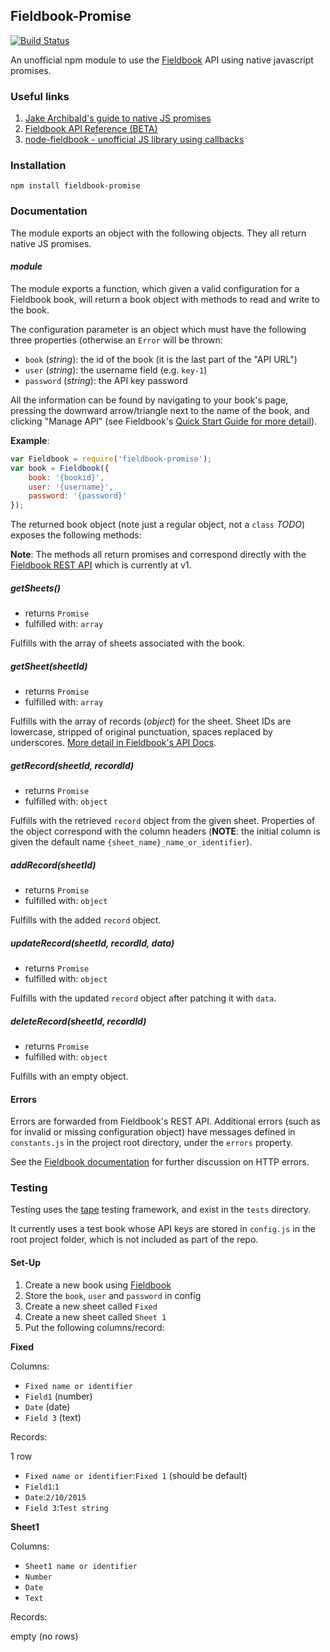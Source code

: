 Fieldbook-Promise
----------------

[![Build Status](https://travis-ci.org/thetmkay/node-fieldbook-promise.svg?branch=master)](https://travis-ci.org/thetmkay/node-fieldbook-promise)

An unofficial npm module to use the [Fieldbook](https://fieldbook.com) API using native javascript promises.

### Useful links

1. [Jake Archibald's guide to native JS promises](http://www.html5rocks.com/en/tutorials/es6/promises/)
2. [Fieldbook API Reference (BETA)](https://github.com/fieldbook/api-docs)
3. [node-fieldbook - unofficial JS library using callbacks](https://github.com/connormckelvey/node-fieldbook/) 

### Installation

````
npm install fieldbook-promise
````

### Documentation

The module exports an object with the following objects. They all return native JS promises.

#### *module*

The module exports a function, which given a valid configuration for a Fieldbook book, will return a book object with methods to read and write to the book.

The configuration parameter is an object which must have the following three properties (otherwise an `Error` will be thrown:

- `book` (*string*): the id of the book (it is the last part of the "API URL")
- `user` (*string*): the username field (e.g. `key-1`)
- `password` (*string*): the API key password

All the information can be found by navigating to your book's page, pressing the downward arrow/triangle next to the name of the book, and clicking "Manage API" (see Fieldbook's [Quick Start Guide for more detail](https://github.com/fieldbook/api-docs/blob/master/quick-start.md)).

**Example**:

````javascript
var Fieldbook = require('fieldbook-promise');
var book = Fieldbook({
	book: '{bookid}',
	user: '{username}',
	password: '{password}'
});
````

The returned book object (note just a regular object, not a `class` *TODO*) exposes the following methods:

**Note**: The methods all return promises and correspond directly with the [Fieldbook REST API](https://github.com/fieldbook/api-docs/blob/master/reference.md) which is currently at v1.

##### getSheets()

- returns `Promise`
- fulfilled with: `array`

Fulfills with the array of sheets associated with the book. 

##### getSheet(sheetId)

- returns `Promise`
- fulfilled with: `array`

Fulfills with the array of records (*object*) for the sheet. Sheet IDs are lowercase, stripped of original punctuation, spaces replaced by underscores. [More detail in Fieldbook's API Docs](https://github.com/fieldbook/api-docs/blob/master/reference.md#sheet-titles--field-names).

##### getRecord(sheetId, recordId)

- returns `Promise`
- fulfilled with: `object`

Fulfills with the retrieved `record` object from the given sheet. Properties of the object correspond with the column headers (**NOTE**: the initial column is given the default name `{sheet_name}_name_or_identifier`).


##### addRecord(sheetId)

- returns `Promise`
- fulfilled with: `object`

Fulfills with the added `record` object.

##### updateRecord(sheetId, recordId, data)

- returns `Promise`
- fulfilled with: `object`

Fulfills with the updated `record` object after patching it with `data`. 

##### deleteRecord(sheetId, recordId)

- returns `Promise`
- fulfilled with: `object`

Fulfills with an empty object.

#### Errors

Errors are forwarded from Fieldbook's REST API. Additional errors (such as for invalid or missing configuration object) have messages defined in `constants.js` in the project root directory, under the `errors` property.

See the [Fieldbook documentation](https://github.com/fieldbook/api-docs/blob/master/reference.md) for further discussion on HTTP errors.

### Testing

Testing uses the [tape](https://github.com/substack/tape) testing framework, and exist in the `tests` directory. 

It currently uses a test book whose API keys are stored in `config.js` in the root project folder, which is not included as part of the repo.

#### Set-Up

1. Create a new book using [Fieldbook](https://fieldbook.com)
2. Store the `book`, `user` and `password` in config
3. Create a new sheet called `Fixed`
4. Create a new sheet called `Sheet 1`
5. Put the following columns/record:

**Fixed**

Columns:
- `Fixed name or identifier`
- `Field1` (number)
- `Date` (date)
- `Field 3` (text)

Records:

1 row
- `Fixed name or identifier`:`Fixed 1` (should be default)
- `Field1`:`1`
- `Date`:`2/10/2015`
- `Field 3`:`Test string`

**Sheet1** 

Columns:
- `Sheet1 name or identifier`
- `Number`
- `Date`
- `Text`

Records:

empty (no rows)
